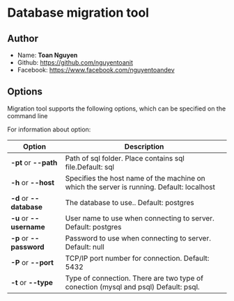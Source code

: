 # Database migration tool
## Author
- Name: **Toan Nguyen**
- Github: https://github.com/nguyentoanit
- Facebook: https://www.facebook.com/nguyentoandev

## Options
Migration tool supports the following options, which can be specified on the command line

For information about option:

| Option                   | Description                                                                               |
|--------------------------|-------------------------------------------------------------------------------------------|
| **-pt** or **--path**    | Path of sql folder. Place contains sql file.Default: sql                                  |
| **-h** or **--host**     | Specifies the host name of the machine on which the server is running. Default: localhost |
| **-d** or **--database** | The database to use.. Default: postgres                                                   |
| **-u** or **--username** | User name to use when connecting to server. Default: postgres                             |
| **-p** or **--password** | Password to use when connecting to server. Default: null                                  |
| **-P** or **--port**     | TCP/IP port number for connection. Default: 5432                                          |
| **-t** or **--type**     | Type of connection. There are two type of conection (mysql and psql) Default: psql.       |
